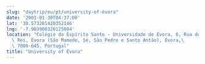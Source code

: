 ```yaml
---
slug: "daytrip/eu/pt/university-of-évora"
date: '2001-01-30T04:37:00'
lat: '38.573281420352146'
lng: '-7.903906328125004'
location: "Colégio do Espírito Santo - Universidade de Évora, 6, Rua do Cardeal\
  \ Rei, Évora (São Mamede, Sé, São Pedro e Santo Antão), Évora,\
  \ 7000-645, Portugal"
title: "University of Évora"
---
```



